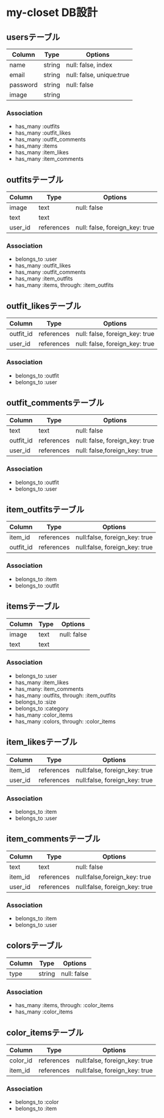 # my-closet DB設計

## usersテーブル
|Column|Type|Options|
|------|----|-------|
|name|string|null: false, index|
|email|string|null: false, unique:true|
|password|string|null: false|
|image|string||
### Association
- has_many :outfits
- has_many :outfit_likes
- has_many :outfit_comments
- has_many :items
- has_many :item_likes
- has_many :item_comments

## outfitsテーブル
|Column|Type|Options|
|------|----|-------|
|image|text|null: false|
|text|text||
|user_id|references|null: false, foreign_key: true|
### Association
- belongs_to :user
- has_many :outfit_likes
- has_many :outfit_comments
- has_many :item_outfits
- has_many :items, through: :item_outfits

## outfit_likesテーブル
|Column|Type|Options|
|------|----|-------|
|outfit_id|references|null: false, foreign_key: true|
|user_id|references|null: false, foreign_key: true|
### Association
- belongs_to :outfit
- belongs_to :user

## outfit_commentsテーブル
|Column|Type|Options|
|------|----|-------|
|text|text|null: false|
|outfit_id|references|null: false, foreign_key: true|
|user_id|references|null: false,foreign_key: true|
### Association
- belongs_to :outfit
- belongs_to :user

## item_outfitsテーブル
|Column|Type|Options|
|------|----|-------|
|item_id|references|null:false, foreign_key: true|
|outfit_id|references|null:false, foreign_key: true|
### Association
- belongs_to :item
- belongs_to :outfit 

## itemsテーブル
|Column|Type|Options|
|------|----|-------|
|image|text|null: false|
|text|text||
### Association
- belongs_to :user
- has_many :item_likes
- has_many: item_comments
- has_many :outfits, through: :item_outfits
- belongs_to :size
- belongs_to :category
- has_many :color_items
- has_many :colors, through: :color_items

## item_likesテーブル
|Column|Type|Options|
|------|----|-------|
|item_id|references|null:false, foreign_key: true|
|user_id|references|null:false, foreign_key: true|
### Association
- belongs_to :item
- belongs_to :user

## item_commentsテーブル
|Column|Type|Options|
|------|----|-------|
|text|text|null: false|
|item_id|references|null:false,foreign_key: true|
|user_id|references|null:false, foreign_key: true|
### Association
- belongs_to :item
- belongs_to :user

## colorsテーブル
|Column|Type|Options|
|------|----|-------|
|type|string|null: false|
### Association
- has_many :items, through: :color_items
- has_many :color_items

## color_itemsテーブル
|Column|Type|Options|
|------|----|-------|
|color_id|references|null:false, foreign_key: true|
|item_id|references|null:false, foreign_key: true|
### Association
- belongs_to :color
- belongs_to :item
